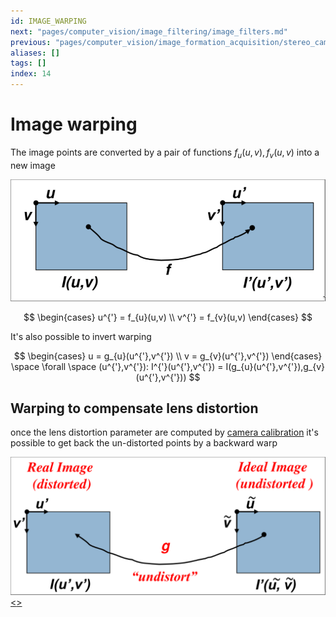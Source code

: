 ```yaml
---
id: IMAGE_WARPING
next: "pages/computer_vision/image_filtering/image_filters.md"
previous: "pages/computer_vision/image_formation_acquisition/stereo_camera_calibration.md"
aliases: []
tags: []
index: 14
---
```


# Image warping

The image points are converted by a pair of functions $f_{u}(u,v),f_{v}(u,v)$ into a new image

![](assets/computer_vision/Pasted_image_20240227160817.png)

$$
\begin{cases}
u^{'} = f_{u}(u,v) \\
v^{'} = f_{v}(u,v)
\end{cases}
$$

It's also possible to invert warping

$$
\begin{cases}
u = g_{u}(u^{'},v^{'}) \\
v = g_{v}(u^{'},v^{'})
\end{cases} \space \forall \space (u^{'},v^{'}): I^{'}(u^{'},v^{'}) = I(g_{u}(u^{'},v^{'}),g_{v}(u^{'},v^{'}))
$$

## Warping to compensate lens distortion

once the lens distortion parameter are computed by [camera calibration](pages/computer_vision/image_formation_acquisition/camera_calibration.md) it's possible to get back the un-distorted points by a backward warp

![](assets/computer_vision/Pasted_image_20240227164313.png)
[<](pages/computer_vision/image_formation_acquisition/stereo_camera_calibration.md)[>](pages/computer_vision/image_filtering/image_filters.md)
